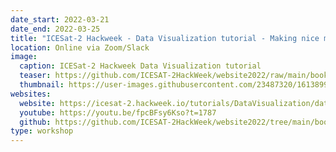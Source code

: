 ```yaml
---
date_start: 2022-03-21
date_end: 2022-03-25
title: "ICESat-2 Hackweek - Data Visualization tutorial - Making nice maps for posters with Python"
location: Online via Zoom/Slack
image:
  caption: ICESat-2 Hackweek Data Visualization tutorial
  teaser: https://github.com/ICESAT-2HackWeek/website2022/raw/main/book/logo.png
  thumbnail: https://user-images.githubusercontent.com/23487320/161389908-63a3acd8-1053-4009-89c2-d8a26d23b654.png
websites:
  website: https://icesat-2.hackweek.io/tutorials/DataVisualization/dataviz2d.html
  youtube: https://youtu.be/fpcBFsy6Kso?t=1787
  github: https://github.com/ICESAT-2HackWeek/website2022/tree/main/book/tutorials/DataVisualization
type: workshop
---
```


